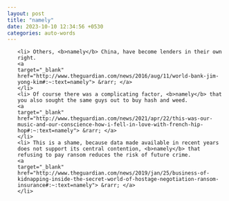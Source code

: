 ```yaml
---
layout: post
title: "namely"
date: 2023-10-10 12:34:56 +0530
categories: auto-words
---
```

<ol>

    <li> Others, <b>namely</b> China, have become lenders in their own right.
    <a 
    target="_blank" 
    href="http://www.theguardian.com/news/2016/aug/11/world-bank-jim-yong-kim#:~:text=namely"> &rarr; </a>
    </li>
    <li> Of course there was a complicating factor, <b>namely</b> that you also sought the same guys out to buy hash and weed.
    <a 
    target="_blank" 
    href="http://www.theguardian.com/news/2021/apr/22/this-was-our-music-and-our-conscience-how-i-fell-in-love-with-french-hip-hop#:~:text=namely"> &rarr; </a>
    </li>
    <li> This is a shame, because data made available in recent years does not support its central contention, <b>namely</b> that refusing to pay ransom reduces the risk of future crime.
    <a 
    target="_blank" 
    href="http://www.theguardian.com/news/2019/jan/25/business-of-kidnapping-inside-the-secret-world-of-hostage-negotiation-ransom-insurance#:~:text=namely"> &rarr; </a>
    </li>